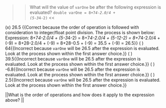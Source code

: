 >>What will the value of <code>varOne</code> be after the following expression is evaluated?
<code>double varOne = 8+7*4-2.0/4 + (5-3*4-2)</code> <<

(x) 26.5 {{Correct because the order of operation is followed with consideration to integer/float point division.
The process is shown below:
Expression: 8+7<em>4-2.0/4 + (5-3</em>4-2)
          = 8+7<em>4-2.0/4 + (5-12-2)
          = 8+7</em>4-2.0/4 + (-9)
          = 8+28-2.0/4 + (-9)
          = 8+28-0.5 + (-9)
          = 35.5 + (-9)
          = 26.5}}
( ) 64{{Incorrect because <code>varOne</code> will be 26.5 after the expression is evaluated. Look at the process shown within the first answer choice.}}
( ) 39.5{{Incorrect because <code>varOne</code> will be 26.5 after the expression is evaluated. Look at the process shown within the first answer choice.}}
( ) -6.8{{Incorrect because <code>varOne</code> will be 26.5 after the expression is evaluated. Look at the process shown within the first answer choice.}}
( ) 2.5{{Incorrect because <code>varOne</code> will be 26.5 after the expression is evaluated. Look at the process shown within the first answer choice.}}

||What is the order of operations and how does it apply to the expression above? ||
